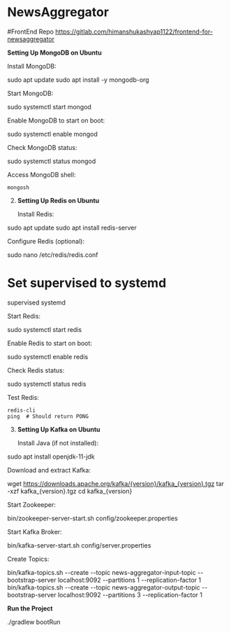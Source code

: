 # NewsAggregator


#FrontEnd Repo
https://gitlab.com/himanshukashyap1122/frontend-for-newsaggregator

**Setting Up MongoDB on Ubuntu**

Install MongoDB:

sudo apt update
sudo apt install -y mongodb-org

Start MongoDB:

sudo systemctl start mongod

Enable MongoDB to start on boot:

sudo systemctl enable mongod

Check MongoDB status:

sudo systemctl status mongod

Access MongoDB shell:

    mongosh

2. **Setting Up Redis on Ubuntu**

    Install Redis:

sudo apt update
sudo apt install redis-server

Configure Redis (optional):

sudo nano /etc/redis/redis.conf
# Set supervised to systemd
supervised systemd

Start Redis:

sudo systemctl start redis

Enable Redis to start on boot:

sudo systemctl enable redis

Check Redis status:

sudo systemctl status redis

Test Redis:

    redis-cli
    ping  # Should return PONG

3. **Setting Up Kafka on Ubuntu**

    Install Java (if not installed):

sudo apt install openjdk-11-jdk

Download and extract Kafka:

wget https://downloads.apache.org/kafka/{version}/kafka_{version}.tgz
tar -xzf kafka_{version}.tgz
cd kafka_{version}

Start Zookeeper:

bin/zookeeper-server-start.sh config/zookeeper.properties

Start Kafka Broker:

bin/kafka-server-start.sh config/server.properties

Create Topics:

bin/kafka-topics.sh --create --topic news-aggregator-input-topic --bootstrap-server localhost:9092 --partitions 1 --replication-factor 1
bin/kafka-topics.sh --create --topic news-aggregator-output-topic --bootstrap-server localhost:9092 --partitions 3 --replication-factor 
1

**Run the Project**

./gradlew bootRun


